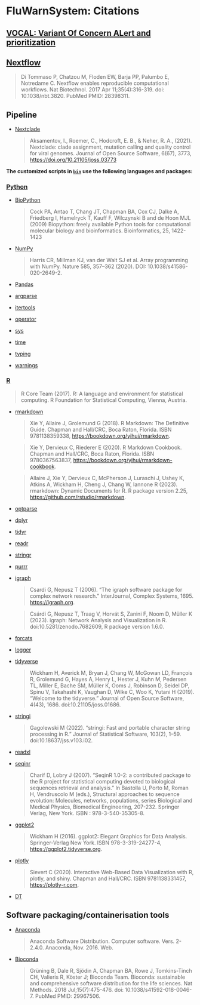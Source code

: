 # FluWarnSystem: Citations

## [VOCAL: Variant Of Concern ALert and prioritization](https://github.com/rki-mf1/vocal)

## [Nextflow](https://pubmed.ncbi.nlm.nih.gov/28398311/)
> Di Tommaso P, Chatzou M, Floden EW, Barja PP, Palumbo E, Notredame C. Nextflow enables reproducible computational workflows. Nat Biotechnol. 2017 Apr 11;35(4):316-319. doi: 10.1038/nbt.3820. PubMed PMID: 28398311.


## Pipeline 

- [Nextclade](https://clades.nextstrain.org)
  > Aksamentov, I., Roemer, C., Hodcroft, E. B., & Neher, R. A., (2021). Nextclade: clade assignment, mutation calling and quality control for viral genomes. Journal of Open Source Software, 6(67), 3773, https://doi.org/10.21105/joss.03773

**The customized scripts in [`bin`](bin) use the following languages and packages:**

### [Python](https://www.python.org/) 

- [BioPython](https://biopython.org)
  > Cock PA, Antao T, Chang JT, Chapman BA, Cox CJ, Dalke A, Friedberg I, Hamelryck T, Kauff F, Wilczynski B and de Hoon MJL (2009) Biopython: freely available Python tools for computational molecular biology and bioinformatics. Bioinformatics, 25, 1422-1423

- [NumPy](https://numpy.org)
  > Harris CR, Millman KJ, van der Walt SJ et al. Array programming with NumPy. Nature 585, 357–362 (2020). DOI: 10.1038/s41586-020-2649-2. 

- [Pandas](https://pandas.pydata.org)

- [argparse](https://docs.python.org/3/library/argparse.html)

- [itertools](https://docs.python.org/3/library/itertools.html)

- [operator](https://docs.python.org/3/library/operator.html)

- [sys](https://docs.python.org/3/library/sys.html)

- [time](https://docs.python.org/3/library/time.html)

- [typing](https://docs.python.org/3/library/typing.html)

- [warnings](https://docs.python.org/3/library/warnings.html)

### [R](https://www.R-project.org/)
> R Core Team (2017). R: A language and environment for statistical computing. R Foundation for Statistical Computing, Vienna, Austria.

- [rmarkdown](https://CRAN.R-project.org/package=rmarkdown)
  > Xie Y, Allaire J, Grolemund G (2018). R Markdown: The Definitive Guide. Chapman and Hall/CRC, Boca Raton, Florida. ISBN 9781138359338, https://bookdown.org/yihui/rmarkdown.

  > Xie Y, Dervieux C, Riederer E (2020). R Markdown Cookbook. Chapman and Hall/CRC, Boca Raton, Florida. ISBN 9780367563837, https://bookdown.org/yihui/rmarkdown-cookbook.

  > Allaire J, Xie Y, Dervieux C, McPherson J, Luraschi J, Ushey K, Atkins A, Wickham H, Cheng J, Chang W, Iannone R (2023). rmarkdown: Dynamic Documents for R. R package version 2.25, https://github.com/rstudio/rmarkdown.

- [optparse](https://CRAN.R-project.org/package=optparse)

- [dplyr](https://CRAN.R-project.org/package=dplyr)

- [tidyr](https://CRAN.R-project.org/package=tidyr)

- [readr](https://CRAN.R-project.org/package=readr)

- [stringr](https://CRAN.R-project.org/package=stringr)

- [purrr](https://CRAN.R-project.org/package=purrr)

- [igraph](https://CRAN.R-project.org/package=igraph)
  > Csardi G, Nepusz T (2006). “The igraph software package for complex network research.” InterJournal, Complex Systems, 1695. https://igraph.org.
  
  > Csárdi G, Nepusz T, Traag V, Horvát S, Zanini F, Noom D, Müller K (2023). igraph: Network Analysis and Visualization in R. doi:10.5281/zenodo.7682609, R package version 1.6.0.

- [forcats](https://CRAN.R-project.org/package=forcats)

- [logger](https://CRAN.R-project.org/package=logger)

- [tidyverse](https://CRAN.R-project.org/package=tidyverse)
  > Wickham H, Averick M, Bryan J, Chang W, McGowan LD, François R, Grolemund G, Hayes A, Henry L, Hester J, Kuhn M, Pedersen TL, Miller E, Bache SM, Müller K, Ooms J, Robinson D, Seidel DP, Spinu V, Takahashi K, Vaughan D, Wilke C, Woo K, Yutani H (2019). “Welcome to the tidyverse.” Journal of Open Source Software, 4(43), 1686. doi:10.21105/joss.01686.

- [stringi](https://CRAN.R-project.org/package=stringi)
  > Gagolewski M (2022). “stringi: Fast and portable character string processing in R.” Journal of Statistical Software, 103(2), 1–59. doi:10.18637/jss.v103.i02.

- [readxl](https://CRAN.R-project.org/package=readxl)

- [seqinr](https://CRAN.R-project.org/package=seqinr)
  > Charif D, Lobry J (2007). “SeqinR 1.0-2: a contributed package to the R project for statistical computing devoted to biological sequences retrieval and analysis.” In Bastolla U, Porto M, Roman H, Vendruscolo M (eds.), Structural approaches to sequence evolution: Molecules, networks, populations, series Biological and Medical Physics, Biomedical Engineering, 207-232. Springer Verlag, New York. ISBN : 978-3-540-35305-8.

- [ggplot2](https://CRAN.R-project.org/package=ggplot2)
  > Wickham H (2016). ggplot2: Elegant Graphics for Data Analysis. Springer-Verlag New York. ISBN 978-3-319-24277-4, https://ggplot2.tidyverse.org.

- [plotly](https://CRAN.R-project.org/package=plotly)
  > Sievert C (2020). Interactive Web-Based Data Visualization with R, plotly, and shiny. Chapman and Hall/CRC. ISBN 9781138331457, https://plotly-r.com.

- [DT](https://CRAN.R-project.org/package=DT)


## Software packaging/containerisation tools

- [Anaconda](https://anaconda.com)
  > Anaconda Software Distribution. Computer software. Vers. 2-2.4.0. Anaconda, Nov. 2016. Web.

- [Bioconda](https://pubmed.ncbi.nlm.nih.gov/29967506/)
  > Grüning B, Dale R, Sjödin A, Chapman BA, Rowe J, Tomkins-Tinch CH, Valieris R, Köster J; Bioconda Team. Bioconda: sustainable and comprehensive software distribution for the life sciences. Nat Methods. 2018 Jul;15(7):475-476. doi: 10.1038/s41592-018-0046-7. PubMed PMID: 29967506.
